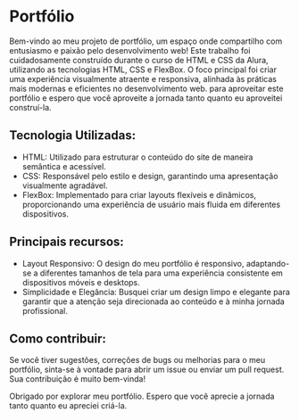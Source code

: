 <h1>Portfólio</h1>
<p></p>Bem-vindo ao meu projeto de portfólio, um espaço onde compartilho com entusiasmo e paixão pelo desenvolvimento web! Este trabalho foi cuidadosamente construído durante o curso de HTML e CSS da Alura, utilizando as tecnologias HTML, CSS e FlexBox. O foco principal foi criar uma experiência visualmente atraente e responsiva, alinhada às práticas mais modernas e eficientes no desenvolvimento web. para aproveitar este portfólio e espero que você aproveite a jornada tanto quanto eu aproveitei construí-la.</p>
<h2>Tecnologia Utilizadas:</h2>
<ul>
  <li>HTML: Utilizado para estruturar o conteúdo do site de maneira semântica e acessível.</li>
  <li>CSS: Responsável pelo estilo e design, garantindo uma apresentação visualmente agradável.</li>
  <li>FlexBox: Implementado para criar layouts flexíveis e dinâmicos, proporcionando uma experiência de usuário mais fluida em diferentes dispositivos.</li>
</ul>
<h2>Principais recursos:</h2>
<ul>
  <li>Layout Responsivo: O design do meu portfólio é responsivo, adaptando-se a diferentes tamanhos de tela para uma experiência consistente em dispositivos móveis e desktops.</li>
  <li>Simplicidade e Elegância: Busquei criar um design limpo e elegante para garantir que a atenção seja direcionada ao conteúdo e à minha jornada profissional.</li>
</ul>
<h2>Como contribuir:</h2>
<p>Se você tiver sugestões, correções de bugs ou melhorias para o meu portfólio, sinta-se à vontade para abrir um issue ou enviar um pull request. Sua contribuição é muito bem-vinda!</p>
<p>Obrigado por explorar meu portfólio. Espero que você aprecie a jornada tanto quanto eu apreciei criá-la.</p>
